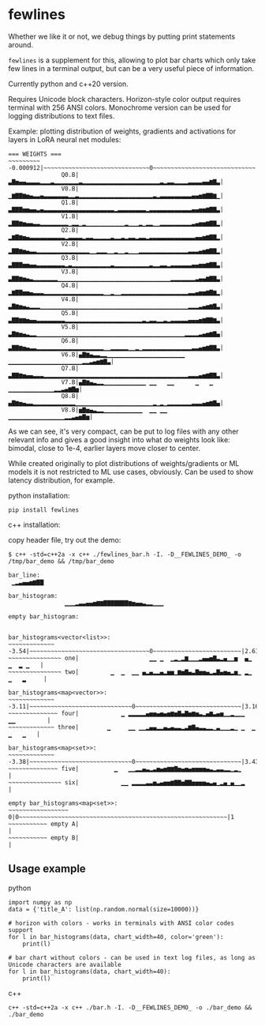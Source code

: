 # fewlines

Whether we like it or not, we debug things by putting print statements around.

`fewlines` is a supplement for this, allowing to plot bar charts which only take few lines in a terminal output, but can be a very useful piece of information.

Currently python and c++20 version.

Requires Unicode block characters.
Horizon-style color output requires terminal with 256 ANSI colors.
Monochrome version can be used for logging distributions to text files. 

Example: plotting distribution of weights, gradients and activations for layers in LoRA neural net modules:

```
=== WEIGHTS ===
~~~~~~~~~ -0.000912|~~~~~~~~~~~~~~~~~~~~~~~~~~~~~~0~~~~~~~~~~~~~~~~~~~~~~~~~~~~~|0.000912
               Q0.B|▃▇▅▄▄▃▃▃▃▂▂▂▃▂▂▂▂▂▂▂▃▂▂▂▂▂▂▂▂▂▂▂▂▂▂▂▂▂▂▂▂▂▂▃▂▃▃▂▂▂▂▃▃▃▃▄▄▆▇▃|
               V0.B|▁▆▇▇▆▅▄▃▃▄▃▃▃▃▃▃▃▂▂▃▂▂▂▂▂▂▂▂▂▂▂▂▂▂▂▂▂▂▂▂▂▃▂▃▃▃▃▃▃▃▃▃▄▄▅▆▇▇▆▁|
               Q1.B|▃▇▇▇▅▅▄▄▃▄▃▃▃▃▃▃▃▃▃▃▃▃▃▃▃▃▃▃▃▃▂▃▃▃▃▃▃▃▃▂▃▃▃▃▃▃▃▃▃▃▃▃▄▄▅▅▆▇▇▃|
               V1.B|▂▇▇▆▅▄▄▃▃▂▂▂▂▂▂▂▂▁▂▂▁▂▁▁▁▁▁▁▁▁▁▁▁▂▁▁▁▂▁▂▂▁▁▂▂▂▂▂▂▂▂▂▃▄▅▅▆▇▇▂|
               Q2.B|▂▆▇▆▅▄▃▃▃▃▃▃▃▃▃▃▂▃▃▃▃▂▃▃▂▂▂▂▂▃▂▂▃▂▃▃▂▃▃▂▃▃▃▃▃▃▃▃▃▃▃▃▃▄▄▅▆▇▇▂|
               V2.B|▂▇▇▆▅▄▃▃▂▂▂▂▂▂▂▂▂▂▂▂▂▂▂▁▁▂▂▂▁▁▂▁▁▂▁▁▁▂▂▂▂▂▂▂▂▂▂▂▂▂▂▃▃▃▄▅▆▇▇▂|
               Q3.B|▃▇▇▇▅▅▄▄▃▃▃▃▃▃▃▃▂▃▂▂▂▂▂▂▂▂▂▂▂▃▂▂▂▂▂▂▂▂▂▂▃▂▂▃▃▂▃▃▃▃▃▃▄▄▅▅▆▇▇▃|
               V3.B|▃▇▇▆▅▄▃▂▂▂▂▂▂▂▁▁▁▁▁▁▁▁▁▁▁▁▁▁▁▁▁▁▁▁▁▁▁▁▁▁▁▁▁▁▁▁▂▂▂▂▂▂▂▃▄▄▆▇▇▃|
               Q4.B|▂▆▇▇▅▅▄▃▃▃▂▂▂▂▂▂▂▂▂▂▂▂▂▂▂▂▂▁▁▂▁▁▂▂▂▂▂▂▂▂▂▂▂▂▂▂▂▂▂▂▂▃▃▄▅▅▆▇▆▂|
               V4.B|▃▇▆▅▄▃▂▂▂▁▁▁▁▁▁▁▁▁▁▁▁▁▁▁▁▁▁▁▁▁▁▁▁▁▁▁▁▁▁▁▁▁▁▁▁▁▁▁▁▁▁▂▂▂▃▄▅▆▇▃|
               Q5.B|▃▇▇▆▆▅▄▄▃▃▃▃▃▃▃▃▂▂▂▂▂▂▂▂▂▂▂▂▂▂▂▂▂▂▂▂▂▂▃▂▃▃▂▂▃▂▃▃▃▃▃▄▄▄▅▆▇▇▆▃|
               V5.B|▃▇▆▅▄▃▂▂▁▁▁▁▁▁▁▁▁▁▁▁▁▁▁▁▁▁▁▁▁▁▁▁▁▁▁▁▁▁▁▁▁▁▁▁▁▁▁▁▁▁▂▂▂▂▃▄▅▆▇▄|
               Q6.B|▃▇▇▆▅▄▃▃▂▂▂▂▂▂▂▂▂▂▂▂▂▂▂▂▂▂▂▁▁▂▂▂▂▂▁▁▂▁▂▂▂▂▂▂▂▂▂▂▂▂▂▂▃▃▄▅▆▇▇▃|
               V6.B|▄▇▆▄▃▃▂▂▁▁▁▁▁▁▁▁▁▁▁▁▁▁▁▁▁▁▁▁▁▁ ▁▁▁▁▁▁▁▁▁▁▁▁▁▁▁▁▁▁▁▁▁▂▂▃▄▅▆▇▃|
               Q7.B|▃▇▇▆▅▄▄▃▃▃▂▂▂▂▂▂▂▂▂▂▂▂▂▂▂▂▂▂▂▂▂▂▂▂▂▂▂▂▂▂▂▂▂▂▂▂▂▂▂▂▂▃▃▃▄▅▆▇▇▃|
               V7.B|▄▇▆▄▃▂▂▁▁▁▁▁▁▁▁▁▁▁▁ ▁▁   ▁▁      ▁   ▁  ▁▁▁▁▁▁▁▁▁▁▁▁▁▂▂▃▄▆▇▅|
               Q8.B|▄▇▆▅▄▃▃▂▂▂▂▂▂▂▂▂▂▂▂▁▁▁▁▁▁▁▁▁▁▁▁▁▁▁▁▁▁▁▁▁▁▂▁▂▁▂▂▂▂▂▂▂▃▃▃▄▅▆▇▄|
               V8.B|▅▇▅▄▃▂▂▁▁▁▁▁▁▁▁▁▁▁  ▁▁ ▁▁            ▁▁▁▁▁▁▁▁▁▁▁▁▁▁▁▁▂▂▃▄▅▇▅|
```

As we can see, it's very compact, can be put to log files with any other relevant info and gives a good insight into what do weights look like: bimodal, close to 1e-4, earlier layers move closer to center. 

While created originally to plot distributions of weights/gradients or ML models it is not restricted to ML use cases, obviously. Can be used to show latency distribution, for example.

python installation:
```
pip install fewlines
```

c++ installation:

copy header file, try out the demo:

```
$ c++ -std=c++2a -x c++ ./fewlines_bar.h -I. -D__FEWLINES_DEMO_ -o /tmp/bar_demo && /tmp/bar_demo

bar_line: 
 ▁▂▃▄▄▅▆▇▇

bar_histogram: 
                ▁▁▁▂▃▃▄▄▅▆▆▇▇▇▇▇▇▇▆▅▄▄▃▂▂▁▁▁                

empty bar_histogram: 
                                                            

bar_histograms<vector<list>>: 
~~~~~~~~~~~~~ -3.54|~~~~~~~~~~~~~~~~~~~~~~~~~~~~~~~~~~0~~~~~~~~~~~~~~~~~~~~~~~~~|2.61
~~~~~~~~~~~~~~~ one|                    ▁▁ ▁  ▁▂▁▂▆▁▁▁▂▄▄▅▇▃▂▄▁▁▅  ▄▁  ▁  ▂ ▁   |
~~~~~~~~~~~~~~~ two|         ▁  ▁  ▁▁ ▄▂▄▂▂▄▂▅▅▁▆▅▇▄▃▇▅▅▄▂▃▇▄▅▄▂▅▁ ▂▁ ▁   ▂     |

bar_histograms<map<vector>>: 
~~~~~~~~~~~~~ -3.11|~~~~~~~~~~~~~~~~~~~~~~~~~~~~~0~~~~~~~~~~~~~~~~~~~~~~~~~~~~~~|3.16
~~~~~~~~~~~~~~ four|            ▁ ▂▂▂▂▂▄▅▅▄▅▄▅▆▅▇▄▇▅▆▅▃▂▄▆▃▄▅▁▁▂▁▁▁  ▁▁         |
~~~~~~~~~~~~~ three|        ▁     ▁▁ ▁▁▂▄▄▂▂▄▃▄▃▃▂▃▆▇▄▃▃▂▂▁▃▁▁▁▂▁ ▁  ▁  ▁   ▁   |

bar_histograms<map<set>>: 
~~~~~~~~~~~~~ -3.38|~~~~~~~~~~~~~~~~~~~~~~~~~~~~~0~~~~~~~~~~~~~~~~~~~~~~~~~~~~~~|3.43
~~~~~~~~~~~~~~ five|          ▁   ▁▁▂▂▄▃▂▃▅▄▅▆▆▇▅▄▅▄▅▅▅▅▄▃▂▃▃▂▂▁▂▁              |
~~~~~~~~~~~~~~~ six|            ▁▁ ▂▂▂▂▃▃▅▃▄▅▅▆▇▇▅▇▇▅▅▅▅▄▃▄▁▂▄▁▄▁▁▂             |

empty bar_histograms<map<set>>: 
~~~~~~~~~~~~~~~~~ 0|0~~~~~~~~~~~~~~~~~~~~~~~~~~~~~~~~~~~~~~~~~~~~~~~~~~~~~~~~~~~|1
~~~~~~~~~~~ empty A|                                                            |
~~~~~~~~~~~ empty B|                                                            |
```

## Usage example


python
```
import numpy as np
data = {'title_A': list(np.random.normal(size=10000))}

# horizon with colors - works in terminals with ANSI color codes support
for l in bar_histograms(data, chart_width=40, color='green'):
    print(l)

# bar chart without colors - can be used in text log files, as long as Unicode characters are available
for l in bar_histograms(data, chart_width=40):
    print(l)

```

c++
```
c++ -std=c++2a -x c++ ./bar.h -I. -D__FEWLINES_DEMO_ -o ./bar_demo && ./bar_demo
```
